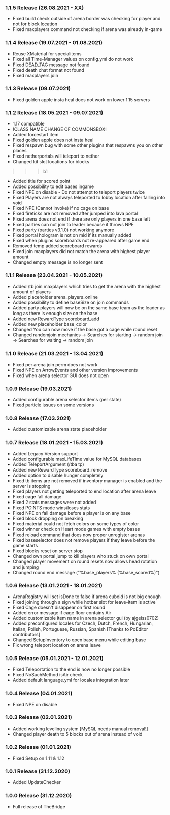 ### 1.1.5 Release (26.08.2021 - XX)
* Fixed build check outside of arena border was checking for player and not for block location
* Fixed maxplayers command not checking if arena was already in-game

### 1.1.4 Release (19.07.2021 - 01.08.2021)
* Reuse XMaterial for specialitems
* Fixed all Time-Manager values on config.yml do not work
* Fixed DEAD_TAG message not found
* Fixed death chat format not found
* Fixed maxplayers <teamsize> join

### 1.1.3 Release (09.07.2021)
* Fixed golden apple insta heal does not work on lower 1.15 servers

### 1.1.2 Release (18.05.2021 - 09.07.2021)
* 1.17 compatible
* !CLASS NAME CHANGE OF COMMONSBOX!
* Added forcestart item
* Fixed golden apple does not insta heal
* Fixed respawn bug with some other plugins that respawns you on other places
* Fixed netherportals will teleport to nether
* Changed kit slot locations for blocks
>>> b1
* Added title for scored point
* Added possibility to edit bases ingame
* Fixed NPE on disable - Do not attempt to teleport players twice
* Fixed Players are not always teleported to lobby location after falling into void
* Fixed NPE (Cannot invoke) if no cage on base
* Fixed fireticks are not removed after jumped into lava portal
* Fixed arena does not end if there are only players in one base left
* Fixed parties can not join to leader because it throws NPE
* Fixed party (parties v3.1.0) not working anymore
* Fixed portal hologram is not on mid if its manually added
* Fixed when plugins scoreboards not re-appeared after game end
* Removed temp added scoreboard rewards
* Fixed join maxplayers did not match the arena with highest player amount
* Changed empty message is no longer sent

### 1.1.1 Release (23.04.2021 - 10.05.2021)
* Added /tb join maxplayers which tries to get the arena with the highest amount of players
* Added placeholder arena_players_online
* Added possibility to define baseSize on join commands
* Added party players will now be on the same base team as the leader as long as there is enough size on the base
* Added new RewardType scoreboard_add
* Added new placeholder base_color
* Changed You can now move if the base got a cage while round reset
* Changed randomjoin mechanics -> Searches for starting -> random join -> Searches for waiting -> random join

### 1.1.0 Release (21.03.2021 - 13.04.2021)
* Fixed per arena join perm does not work
* Fixed NPE on ArrowEvents and other version improvements
* Fixed when arena selector GUI does not open

### 1.0.9 Release (19.03.2021)
* Added configurable arena selector items (per state)
* Fixed particle issues on some versions

### 1.0.8 Release (17.03.2021)
* Added customizable arena state placeholder

### 1.0.7 Release (18.01.2021 - 15.03.2021)
* Added Legacy Version support
* Added configurable maxLifeTime value for MySQL databases  
* Added TeleportArgument (/tba tp)
* Added new RewardType scoreboard_remove
* Added option to disable hunger completely  
* Fixed tb items are not removed if inventory manager is enabled and the server is stopping
* Fixed players not getting teleported to end location after arena leave
* Fixed cage fall damage
* Fixed 2 stats messages were not added
* Fixed POINTS mode wins/loses stats
* Fixed NPE on fall damage before a player is on any base
* Fixed block dropping on breaking
* Fixed material could not fetch colors on some types of color
* Fixed winner check on Heart mode games with empty bases
* Fixed reload command that does now proper unregister arenas
* Fixed baseselector does not remove players if they leave before the game starts  
* Fixed blocks reset on server stop
* Changed own portal jump to kill players who stuck on own portal
* Changed player movement on round resets now allows head rotation and jumping
* Changed round end message ("%base_players% (%base_scored%)")

### 1.0.6 Release (13.01.2021 - 18.01.2021)
* ArenaRegistry will set isDone to false if arena cuboid is not big enough
* Fixed joining through a sign while hotbar slot for leave-item is active
* Fixed Cage doesn't disappear on first round
* Added error message if cage floor contains Air
* Added customizable item name in arena selector gui (by ajgeiss0702)
* Added preconfigured locales for Czech, Dutch, French, Hungarian, Italian,
  Polish, Portuguese, Russian, Spanish [Thanks to PoEditor contributors]
* Changed SetupInventory to open base menu while editing base
* Fix wrong teleport location on arena leave

### 1.0.5 Release (05.01.2021 - 12.01.2021)
* Fixed Teleportation to the end is now no longer possible
* Fixed NoSuchMethod isAir check
* Added default language.yml for locales integration later

### 1.0.4 Release (04.01.2021)
* Fixed NPE on disable

### 1.0.3 Release (02.01.2021)
* Added working leveling system [MySQL needs manual removal!]
* Changed player death to 5 blocks out of arena instead of void

### 1.0.2 Release (01.01.2021)
* Fixed Setup on 1.11 & 1.12

### 1.0.1 Release (31.12.2020)
* Added UpdateChecker

### 1.0.0 Release (31.12.2020)
* Full release of TheBridge


